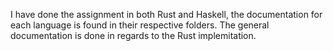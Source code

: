 I have done the assignment in both Rust and Haskell, the documentation for each language is found in their respective folders. The general documentation is done in regards to the Rust implemitation.